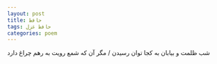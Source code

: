 ```yaml
---
layout: post
title: حافظ
tags: حافظ غزل
categories: poem
---
```


شب ظلمت و بیابان به کجا توان رسیدن / مگر آن که شمع رویت به رهم چراغ دارد